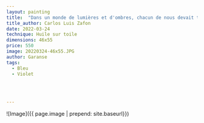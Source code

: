 ```yaml
---
layout: painting
title:  "Dans un monde de lumières et d'ombres, chacun de nous devait trouver son propre chemin." 
title_author: Carlos Luis Zafon   
date: 2022-03-24
technique: Huile sur toile
dimensions: 46x55
price: 550
image: 20220324-46x55.JPG
author: Garanse
tags:
  - Bleu
  - Violet
 
  
  
  
---
```

![Image]({{ page.image | prepend: site.baseurl}})

